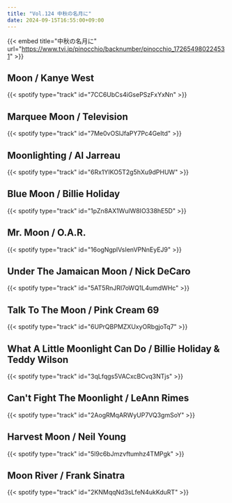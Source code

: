 ```yaml
---
title: "Vol.124 中秋の名月に"
date: 2024-09-15T16:55:00+09:00
---
```


{{< embed title="中秋の名月に" url="https://www.tvi.jp/pinocchio/backnumber/pinocchio_172654980224531" >}}

## Moon / Kanye West
{{< spotify type="track" id="7CC6UbCs4iGsePSzFxYxNn" >}}

## Marquee Moon / Television
{{< spotify type="track" id="7Me0vOSlJfaPY7Pc4GeItd" >}}

## Moonlighting / Al Jarreau
{{< spotify type="track" id="6Rx1YIKO5T2g5hXu9dPHUW" >}}

## Blue Moon / Billie Holiday
{{< spotify type="track" id="1pZn8AX1WulW8IO338hE5D" >}}

## Mr. Moon / O.A.R.
{{< spotify type="track" id="16ogNgplVsIenVPNnEyEJ9" >}}

## Under The Jamaican Moon / Nick DeCaro
{{< spotify type="track" id="5AT5RnJRI7oWQ1L4umdWHc" >}}

## Talk To The Moon / Pink Cream 69
{{< spotify type="track" id="6UPrQBPMZXUxyORbgjoTq7" >}}

## What A Little Moonlight Can Do / Billie Holiday & Teddy Wilson
{{< spotify type="track" id="3qLfqgs5VACxcBCvq3NTjs" >}}

## Can't Fight The Moonlight / LeAnn Rimes
{{< spotify type="track" id="2AogRMqARWyUP7VQ3gmSoY" >}}

## Harvest Moon / Neil Young
{{< spotify type="track" id="5l9c6bJmzvftumhz4TMPgk" >}}

## Moon River / Frank Sinatra
{{< spotify type="track" id="2KNMqqNd3sLfeN4ukKduRT" >}}
